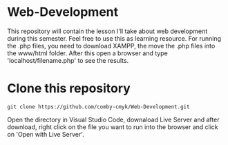 # Web-Development
    
 This repository will contain the lesson I'll take about web development during this semester. Feel free to use this as learning resource.
 For running the .php files, you need to download XAMPP, the move the .php files into the www/html folder. After this 
 open a browser and type 'localhost/filename.php' to see the results.
    
# Clone this repository
    git clone https://github.com/comby-cmyk/Web-Development.git
   
Open the directory in Visual Studio Code, downaload Live Server and after download, right click on the file you want to run into the browser and click on 'Open with Live Server'.
